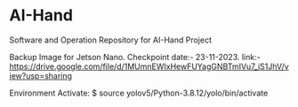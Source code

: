 # AI-Hand
Software and Operation Repository for AI-Hand Project  

Backup Image for Jetson Nano. Checkpoint date:- 23-11-2023.
link:- https://drive.google.com/file/d/1MUmnEWIxHewFUYagGNBTmIVu7_iS1JhV/view?usp=sharing



Environment Activate: $ source yolov5/Python-3.8.12/yolo/bin/activate
